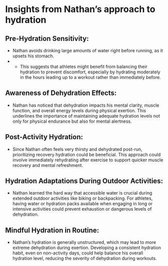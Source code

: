# **Insights from Nathan’s approach to hydration**

## **Pre-Hydration Sensitivity:**

- Nathan avoids drinking large amounts of water right before running, as it upsets his stomach. 
- - This suggests that athletes might benefit from balancing their hydration to prevent discomfort, especially by hydrating moderately in the hours leading up to a workout rather than immediately before.

## **Awareness of Dehydration Effects:**
        
- Nathan has noticed that dehydration impacts his mental clarity, muscle function, and overall energy levels during physical exertion. This underlines the importance of maintaining adequate hydration levels not only for physical endurance but also for mental alertness.

## **Post-Activity Hydration:**

- Since Nathan often feels very thirsty and dehydrated post-run, prioritizing recovery hydration could be beneficial. This approach could involve immediately rehydrating after exercise to support quicker muscle recovery and mental refreshment.

    
## **Hydration Adaptations During Outdoor Activities:**

- Nathan learned the hard way that accessible water is crucial during extended outdoor activities like biking or backpacking. For athletes, having water or hydration packs available when engaging in long or intensive activities could prevent exhaustion or dangerous levels of dehydration.


## **Mindful Hydration in Routine:**
        
- Nathan’s hydration is generally unstructured, which may lead to more extreme dehydration during exertion. Developing a consistent hydration habit, even on non-activity days, could help balance his overall hydration level, reducing the severity of dehydration during workouts.